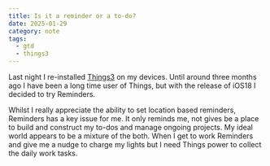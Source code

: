 ```yaml
---
title: Is it a reminder or a to-do?
date: 2025-01-29
category: note
tags:
  - gtd
  - things3
---
```


Last night I re-installed [Things3](https://culturedcode.com/things/) on my devices. Until around three months ago I have been a long time user of Things, but with the release of iOS18 I decided to try Reminders.

Whilst I really appreciate the ability to set location based reminders, Reminders has a key issue for me. It only reminds me, not gives be a place to build and construct my to-dos and manage ongoing projects. My ideal world appears to be a mixture of the both. When I get to work Reminders and give me a nudge to charge my lights but I need Things power to collect the daily work tasks.
